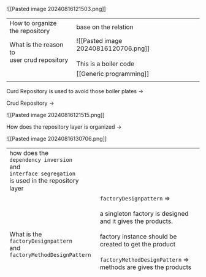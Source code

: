 
![[Pasted image 20240816121503.png]]

|                                                |                                                                   |
| ---------------------------------------------- | ----------------------------------------------------------------- |
| How to organize<br>the repository              | base on the relation                                              |
| What is the reason to <br>user crud repository | ![[Pasted image 20240816120706.png]]<br><br>This is a boiler code |
|                                                | [[Generic programming]]                                           |
|                                                |                                                                   |
Curd Repository is used to avoid those boiler plates ->

Crud Repository -> 

![[Pasted image 20240816121515.png]]

How does the repository layer is organized -> 

![[Pasted image 20240816130706.png]]


|                                                                                                               |                                                                                                                                                                                                                                                                               |
| ------------------------------------------------------------------------------------------------------------- | ----------------------------------------------------------------------------------------------------------------------------------------------------------------------------------------------------------------------------------------------------------------------------- |
| how does the <br>`dependency inversion`<br>and <br>`interface segregation`<br>is used in the repository layer |                                                                                                                                                                                                                                                                               |
| What is the `factoryDesignpattern`<br>and <br>`factoryMethodDesignPattern`                                    | `factoryDesignpattern` => <br><br>a singleton factory is designed and it gives the products.<br><br>factory instance should be created to get the product<br><br>`factoryMethodDesignPattern` =><br>methods are gives the products<br><br>factoryDesignPattern is mostly used |
| What is the reason to user <br>query repository                                                               | Join queries are done in here. If a join query<br>are done in a one particular impl repository<br>the cohesion is decreased.<br><br>anything that common to the all repository <br>are added in the query repository                                                          |
|                                                                                                               |                                                                                                                                                                                                                                                                               |

![[Pasted image 20240816143320.png]]